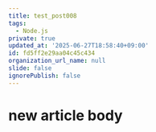 ```yaml
---
title: test_post008
tags:
  - Node.js
private: true
updated_at: '2025-06-27T18:58:40+09:00'
id: fd5ff2e29aa04c45c434
organization_url_name: null
slide: false
ignorePublish: false
---
```

# new article body
